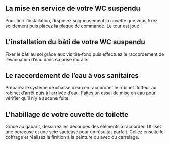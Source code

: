 ## La mise en service de votre WC suspendu
Pour finir l’installation, disposez soigneusement la cuvette que vous fixez solidement puis placez la plaque de commande. Le tour est joué !
## L'installation du bâti de votre WC suspendu
Fixer le bâti au sol grâce aux vis tire-fond puis effectuez le raccordement de l’évacuation d’eau dans sa prise murale.
## Le raccordement de l’eau à vos sanitaires
Préparez le système de chasse d’eau en raccordant le robinet flotteur au robinet d’arrêt puis à l’arrivée d’eau. Faites un essai de mise en eau pour vérifier qu’il n’y a aucune fuite.
## L'habillage de votre cuvette de toilette
Grâce au gabarit, dessinez les découpes des éléments à raccorder. Utilisez une perceuse et une scie sauteuse pour un résultat parfait. Collez ensuite le coffrage et réalisez la finition à la peinture ou avec du carrelage.
